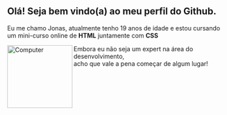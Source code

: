 <h2> Olá! Seja bem vindo(a) ao meu perfil do Github. </h2>

Eu me chamo Jonas, atualmente tenho 19 anos de idade
e estou cursando um mini-curso online de <strong>HTML</strong>
juntamente com <strong>CSS</strong>

<img align="left" alt="Computer" src="https://media.giphy.com/media/juua9i2c2fA0AIp2iq/giphy.gif" width="150" height="145"/>

Embora eu não seja um expert na área do desenvolvimento, </br>
acho que vale a pena começar de algum lugar!
